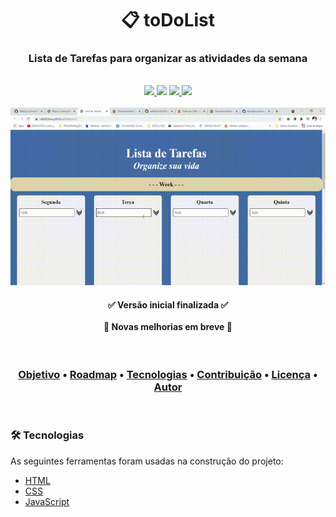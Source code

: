 <h1 align="center">📋 toDoList</h1>

<h3 align="center">Lista de Tarefas para organizar as atividades da semana</h3>
<br>
<div align="center">
  <a href="https://www.linkedin.com/in/rafadtsilva//" align="center">
    <img src="https://img.shields.io/static/v1?label=&message=RafaelTrindade&color=7A5C43&style=for-the-badge&logo=linkedin"/>
  </a>
  <img src="https://img.shields.io/static/v1?label=&message=rafaeltrindade@outlook.com&color=7A5C43&style=for-the-badge&logo=microsoft"/>
  <a href="https://www.pregart.com/toDoList/" align="center">
    <img src="https://img.shields.io/static/v1?label=&message=Link_do_Site&color=7A5C43&style=for-the-badge&logo=SitePoint"/>
  </a>
  <a href="https://github.com/rafadtsilva/toDoList/blob/main/LICENSE">
    <img src="https://img.shields.io/static/v1?label=License&message=MIT&color=7A5C43&style=for-the-badge&logo="/>
  </a>
</div><br>

<div align="center">
  <img src="https://github.com/rafadtsilva/toDoList/blob/main/assets/todolist.gif">
</div>

<h4 align="center"> 
  ✅  Versão inicial finalizada ✅ <br><br>
  🚧  Novas melhorias em breve  🚀 
</h4>
  
  <br>


<h3 align="center">
 <a href="#objetivo">Objetivo</a> •
 <a href="#roadmap">Roadmap</a> • 
 <a href="#tecnologias">Tecnologias</a> • 
 <a href="#contribuicao">Contribuição</a> • 
 <a href="#licenc-a">Licença</a> • 
 <a href="#autor">Autor</a>
</h3><br>
  

### 🛠 Tecnologias

As seguintes ferramentas foram usadas na construção do projeto:

- [HTML](https://developer.mozilla.org/pt-BR/docs/Web/HTML)
- [CSS](https://developer.mozilla.org/pt-BR/docs/Web/CSS)
- [JavaScript](https://developer.mozilla.org/pt-BR/docs/Web/JavaScript)



